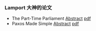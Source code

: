 ### Lamport 大神的论文
- The Part-Time Parliament
[Abstract](https://www.microsoft.com/en-us/research/publication/part-time-parliament/)
[pdf](https://lamport.azurewebsites.net/pubs/lamport-paxos.pdf)
- Paxos Made Simple
[Abstract](https://www.microsoft.com/en-us/research/publication/paxos-made-simple/)
[pdf](https://lamport.azurewebsites.net/pubs/paxos-simple.pdf)
